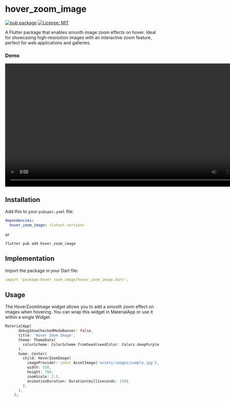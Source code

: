 # hover_zoom_image

[![pub package](https://img.shields.io/pub/v/animated_mouse_cursor.svg)](https://pub.dartlang.org/packages/animated_mouse_cursor)
[![License: MIT](https://img.shields.io/badge/license-MIT-blue.svg)](https://opensource.org/licenses/MIT)

A Flutter package that enables smooth image zoom effects on hover. Ideal for showcasing high-resolution images with an interactive zoom feature, perfect for web applications and galleries.

### Demo

<video controls autoplay height="400px" 
       src="https://github.com/CodeBySubin/hover_zoom_image/blob/master/example/demo/demo.gif"
       type="video/mp4">
</video>

## Installation

Add this to your `pubspec.yaml` file:

```yaml
dependencies:
  hover_zoom_image: <latest-version>
```

or

```shell
flutter pub add hover_zoom_image
```

## Implementation

Import the package in your Dart file:

```yaml
import 'package:hover_zoom_image/hover_zoom_image.dart';
```

## Usage

The HoverZoomImage widget allows you to add a smooth zoom effect on images when hovering. You can wrap this widget in MaterialApp or use it within a single Widget.

```dart
MaterialApp(
      debugShowCheckedModeBanner: false,
      title: 'Hover Zoom Image',
      theme: ThemeData(
        colorScheme: ColorScheme.fromSeed(seedColor: Colors.deepPurple),
      ),
      home: Center(
        child: HoverZoomImage(
          imageProvider: const AssetImage('assets/images/sample.jpg'),
          width: 550,
          height: 700,
          zoomScale: 2.5,
          animationDuration: Duration(milliseconds: 150),
        ),
      ),
    );

```
